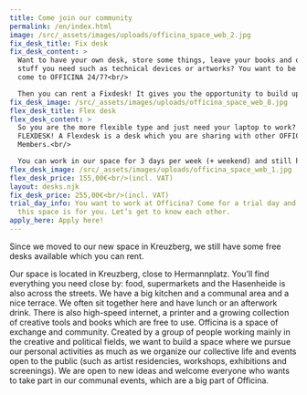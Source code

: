 ```yaml
---
title: Come join our community
permalink: /en/index.html
image: /src/_assets/images/uploads/officina_space_web_2.jpg
fix_desk_title: Fix desk
fix_desk_content: >
  Want to have your own desk, store some things, leave your books and other
  stuff you need such as technical devices or artworks? You want to be able to
  come to OFFICINA 24/7?<br/>

  Then you can rent a Fixdesk! It gives you the opportunity to build up your own working area with everything you need!
fix_desk_image: /src/_assets/images/uploads/officina_space_web_8.jpg
flex_desk_title: Flex desk
flex_desk_content: >
  So you are the more flexible type and just need your laptop to work? Rent a
  FLEXDESK! A Flexdesk is a desk which you are sharing with other OFFICINA
  Members.<br/>

  You can work in our space for 3 days per week (+ weekend) and still have the whole OFFICINA experience.
flex_desk_image: /src/_assets/images/uploads/officina_space_web_1.jpg
flex_desk_price: 155,00€<br/>(incl. VAT)
layout: desks.njk
fix_desk_price: 255,00€<br/>(incl. VAT)
trial_day_info: You want to work at Officina? Come for a trial day and see if
  this space is for you. Let’s get to know each other.
apply_here: Apply here!
---
```


Since we moved to our new space in Kreuzberg, we still have some free desks available which you can rent.

Our space is located in Kreuzberg, close to Hermannplatz. You’ll find everything you need close by: food, supermarkets and the Hasenheide is also across the streets.
We have a big kitchen and a communal area and a nice terrace. We often sit together here and have lunch or an afterwork drink.
There is also high-speed internet, a printer and a growing collection of creative tools and books which are free to use.
Officina is a space of exchange and community. Created by a group of people working mainly in the creative and political fields, we want to build a space where we pursue our personal activities as much as we organize our collective life and events open to the public (such as artist residencies, workshops, exhibitions and screenings). We are open to new ideas and welcome everyone who wants to take part in our communal events, which are a big part of Officina.
